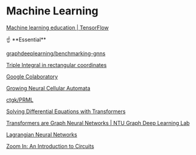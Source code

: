 # Machine Learning

[Machine learning education | TensorFlow](https://www.tensorflow.org/resources/learn-ml)

<aside>
☝ **Essential**

</aside>

[graphdeeplearning/benchmarking-gnns](https://github.com/graphdeeplearning/benchmarking-gnns)

[Triple Integral in rectangular coordinates](https://www.geogebra.org/m/jvkB8CJd)

[Google Colaboratory](https://colab.research.google.com/github/google/neural-tangents/blob/master/notebooks/neural_tangents_cookbook.ipynb#scrollTo=Lt74vgCVNN2b)

[Growing Neural Cellular Automata](https://distill.pub/2020/growing-ca/)

[ctgk/PRML](https://github.com/ctgk/PRML)

[Solving Differential Equations with Transformers](https://medium.com/analytics-vidhya/solving-differential-equations-with-transformers-21648d3a1695)

[Transformers are Graph Neural Networks | NTU Graph Deep Learning Lab](https://graphdeeplearning.github.io/post/transformers-are-gnns/)

[Lagrangian Neural Networks](https://greydanus.github.io/2020/03/10/lagrangian-nns/)

[Zoom In: An Introduction to Circuits](https://distill.pub/2020/circuits/zoom-in/)